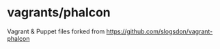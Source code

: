 vagrants/phalcon
========

Vagrant & Puppet files forked from https://github.com/slogsdon/vagrant-phalcon

